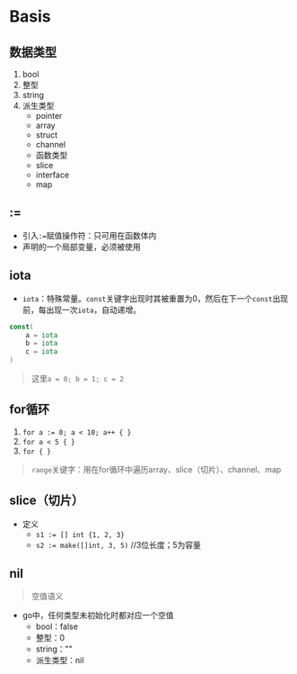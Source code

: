 # Basis

## 数据类型

1. bool
2. 整型
3. string
4. 派生类型
    - pointer
    - array
    - struct
    - channel
    - 函数类型
    - slice
    - interface
    - map 

## :=

- 引入``:=``赋值操作符：只可用在函数体内
- 声明的一个局部变量，必须被使用

## iota

- ``iota``：特殊常量。``const``关键字出现时其被重置为0，然后在下一个``const``出现前，每出现一次``iota``，自动递增。

```go
const(
    a = iota
    b = iota
    c = iota
)
```

> 这里``a = 0; b = 1; c = 2``

## for循环

1. ``for a := 0; a < 10; a++ { }``
2. ``for a < 5 { }``
3. ``for { }``

> ``range``关键字：用在for循环中遍历array、slice（切片）、channel、map

## slice（切片）

- 定义
    - ``s1 := [] int {1, 2, 3}``
    - ``s2 := make([]int, 3, 5)`` //3位长度；5为容量

## nil

> 空值语义

- go中，任何类型未初始化时都对应一个空值
    - bool：false
    - 整型：0
    - string：""
    - 派生类型：nil